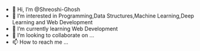- 👋 Hi, I’m @Shreoshi-Ghosh
- 👀 I’m interested in Programming,Data Structures,Machine Learning,Deep Learning and Web Development
- 🌱 I’m currently learning Web Development
- 💞️ I’m looking to collaborate on ...
- 📫 How to reach me ...

<!---
Shreoshi-Ghosh/Shreoshi-Ghosh is a ✨ special ✨ repository because its `README.md` (this file) appears on your GitHub profile.
You can click the Preview link to take a look at your changes.
--->
